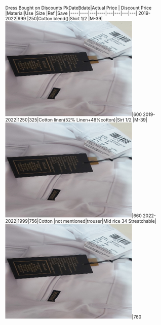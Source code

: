 Dress Bought on Discounts
PkDateBdate|Actual Price | Discount Price |Material|Use |Size |Ref |Save
|----|----|---|----|---|---|---|---|
2019-2022|999 |250|Cotton blend()|Shirt 1/2 |M-39|<img src="images/20221106_130750.jpg" width="400" height="300">|600
2019-2022|1250|325|Cotton linen(52% Linen+48%cotton)|Sirt 1/2 |M-39|<img src="images/20221106_130750.jpg" width="400" height="300">|660
2022-2022|1999|756|Cotton |not mentioned|trouser|Mid rice 34 Streatchable|<img src="images/20221106_130750.jpg" width="400" height="300">|760



